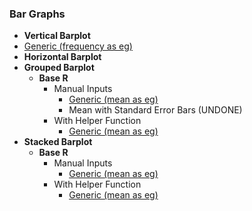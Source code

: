 ### Bar Graphs
- **Vertical Barplot**
- [Generic (frequency as eg)](https://github.com/WANG-JIAYIs/Sample-Code-for-BT1101/blob/fab0e39ce481b4ac8a5a4f1d9284f500876d955e/%5BSC%5D%20Descriptive%20Analytics/%5BSC%5D%20Data%20Visualisation/%5BM%5D%20Vertical%20Barplot)
- **Horizontal Barplot**
- **Grouped Barplot**
  - **Base R**
    - Manual Inputs
      - [Generic (mean as eg)](https://github.com/WANG-JIAYIs/Sample-Code-for-BT1101/blob/8dbaffc719d8d31296a7abc6363e39a6393fa000/%5BSC%5D%20Descriptive%20Analytics/%5BSC%5D%20Data%20Visualisation/%5BM%5D%20Grouped%20Barplot)
      - Mean with Standard Error Bars (UNDONE)
    - With Helper Function
      - [Generic (mean as eg)](https://github.com/WANG-JIAYIs/Sample-Code-for-BT1101/blob/57eb545407f123a27a7688ba6fcbb14792dcbd48/%5BSC%5D%20Descriptive%20Analytics/%5BSC%5D%20Data%20Visualisation/%5BHF%5D%20Grouped%20Barplot%20&%20Frequency%20Table)
- **Stacked Barplot**
  - **Base R**
    - Manual Inputs
      - [Generic (mean as eg)](https://github.com/WANG-JIAYIs/Sample-Code-for-BT1101/blob/41f713a98956b43829cfff9db9c32a91e42aad8f/%5BSC%5D%20Descriptive%20Analytics/%5BSC%5D%20Data%20Visualisation/%5BM%5D%20Stacked%20Barplot)
    - With Helper Function
      - [Generic (mean as eg)](https://github.com/WANG-JIAYIs/Sample-Code-for-BT1101/blob/8ce0484a5a072cc1f20bb0de04501c11eac3d105/%5BSC%5D%20Descriptive%20Analytics/%5BSC%5D%20Data%20Visualisation/%5BHF%5D%20Stacked%20Barplot%20&%20Frequency%20Table)
